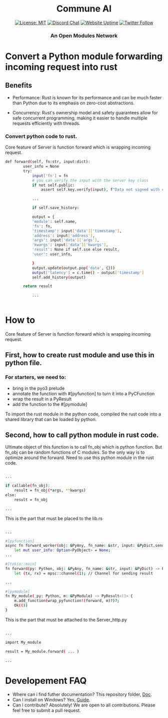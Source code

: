 <div align="center">

# **Commune AI**

[![License: MIT](https://img.shields.io/badge/License-MIT-yellow.svg)](https://opensource.org/licenses/MIT)
[![Discord Chat](https://img.shields.io/badge/discord-join%20chat-blue.svg)](https://discord.com/invite/DgjvQXvhqf)
[![Website Uptime](https://img.shields.io/website-up-down-green-red/http/monip.org.svg)](https://www.communeai.org/)
[![Twitter Follow](https://img.shields.io/twitter/follow/communeaidotorg.svg?style=social&label=Follow)](https://twitter.com/communeaidotorg)

### An Open Modules Network

</div>

# Convert a Python module forwarding incoming request into rust

## Benefits

- Performance: Rust is known for its performance and can be much faster than Python due to its emphasis on zero-cost abstractions.

- Concurrency: Rust's ownership model and safety guarantees allow for safe concurrent programming, making it easier to handle multiple requests efficiently with threads.

### Convert python code to rust.

Core feature of Server is function forward which is wrapping incoming request.

```bash
def forward(self, fn:str, input:dict):        
        user_info = None
        try:
            input['fn'] = fn
            # you can verify the input with the server key class
            if not self.public:
                assert self.key.verify(input), f"Data not signed with correct key"

            ...

            if self.save_history:

            output = {
            'module': self.name,
            'fn': fn,
            'timestamp': input['data']['timestamp'],
            'address': input['address'],
            'args': input['data']['args'],
            'kwargs': input['data']['kwargs'],
            'result': None if self.sse else result,
            'user': user_info,

            }
            output.update(output.pop('data', {}))
            output['latency'] = c.time() - output['timestamp']
            self.add_history(output)

        return result

            ...
    
```

# How to

Core feature of Server is function forward which is wrapping incoming request.

## First, how to create rust module and use this in python file.

### For starters, we need to:
  - bring in the pyo3 prelude
  - annotate the function with #[pyfunction] to turn it into a PyCFunction
  - wrap the result in a PyResult
  - add the function to the #[pymodule]

To import the rust module in the python code, compiled the rust code into a shared library that can be loaded by python.

## Second, how to call python module in rust code.

Ultimate object of this function is to call fn_obj which is python function.
But fn_obj can be random functions of C modules.
So the only way is to optimize around the forward.
Need to use this python module in the rust code.

```bash

...

if callable(fn_obj):
    result = fn_obj(*args, **kwargs)
else:
    result = fn_obj

...

```
This is the part that must be placed to the lib.rs

```bash

...

#[pyfunction]
async fn forward_worker(obj: &PyAny, fn_name: &str, input: &PyDict,sender: Sender<Result<Value, Box<dyn Error>>>){
    let mut user_info: Option<PyObject> = None;
...

#[tokio::main]
fn forward(py: Python, obj: &PyAny, fn_name: &str, input: &PyDict) -> PyResult<PyObject> {
    let (tx, rx) = mpsc::channel(1); // Channel for sending result

...

#[pymodule]
fn My_module(_py: Python, m: &PyModule) -> PyResult<()> {
    m.add_function(wrap_pyfunction!(forward, m)?)?;
    Ok(())
}

```

This is the part that must be attached to the Server_http.py

```bash

...

import My_module

result = My_module.forward( ... )

...

```

# Developement FAQ

- Where can i find futher documentation? This repository folder, [Doc](https://github.com/commune-ai/commune/tree/main/docs).
- Can I install on Windows? Yes, [Guide](https://github.com/OmnipotentLabs/communeaisetup).
- Can I contribute? Absolutely! We are open to all contributions. Please feel free to submit a pull request.